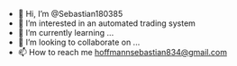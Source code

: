 - 👋 Hi, I’m @Sebastian180385
- 👀 I’m interested in an automated trading system 
- 🌱 I’m currently learning ...
- 💞️ I’m looking to collaborate on ...
- 📫 How to reach me hoffmannsebastian834@gmail.com 

<!---
Sebastian180385/Sebastian180385 is a ✨ special ✨ repository because its `README.md` (this file) appears on your GitHub profile.
You can click the Preview link to take a look at your changes.
--->
